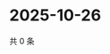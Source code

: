 # 2025-10-26

共 0 条

<!-- BEGIN ZHIHUQUESTIONS -->
<!-- 最后更新时间 Sun Oct 26 2025 22:09:26 GMT+0800 (China Standard Time) -->

<!-- END ZHIHUQUESTIONS -->
